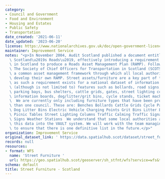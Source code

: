 ```yaml
---
category:
- Council and Government
- Food and Environment
- Housing and Estates
- Public Safety
- Transportation
date_created: '2021-06-11'
date_updated: '2023-06-20'
license: https://www.nationalarchives.gov.uk/doc/open-government-licence/version/3/
maintainer: Improvement Service
notes: "<p>In November 2004, Audit Scotland published a document entitled \u2018Maintaining\
  \ Scotland\u2019s Roads\u2019, effectively introducing a requirement on local authorities\
  \ in Scotland to produce a Roads Asset Management Plan (RAMP). Following this publication,\
  \ The Society of Chief Officers for Transportation in Scotland (SCOTS) produced\
  \ a common asset management framework through which all local authorities could\
  \ develop their own RAMP. Street assets/furniture are a key part of the RAMP and\
  \ as such a requirement exists for a national dataset of information. This can include\
  \ (although is not limited to) features such as bollards, road signs, barriers,\
  \ parking bays, bus shelters, cattle grids, gates, street lighting columns, benches/seats,\
  \ information boards, dog/litter/grit bins, cycle stands, ticket machines etc. etc.\
  \  We are currently only including furniture types that have been provided by more\
  \ than one council. These are: Benches Bollards Cattle Grids Cycle Parking Controllers\
  \ Dog Litter Bins Electric Vehicle Charging Points Grit Bins Litter Bins Memorials\
  \ Picnic Tables Street Lighting Columns Traffic Calming Traffic Signals Traffis\
  \ Signs Weather Stations  We understand that some local authorities are loading\
  \ this data into the VAULT system. We will work with the team managing that system\
  \ to ensure that there is one definitive list in the future.</p>"
organization: Improvement Service
original_dataset_link: ' https://data.spatialhub.scot/dataset/street_furniture-is'
records: null
resources:
- format: WFS
  name: 'Street Furniture '
  url: https://geo.spatialhub.scot/geoserver/sh_stfnt/wfs?service=wfs&typeName=sh_stfnt:pub_stfnt
schema: default
title: Street Furniture - Scotland
---
```

